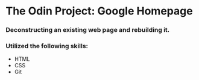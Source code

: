 # The Odin Project: Google Homepage

### Deconstructing an existing web page and rebuilding it.
### Utilized the following skills: 
* HTML
* CSS
* Git
